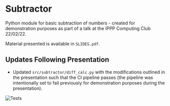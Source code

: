 # Subtractor
Python module for basic subtraction of numbers - created for demonstration purposes as part of a talk at the IPPP Computing Club 22/02/22.

Material presented is available in `SLIDES.pdf`.

## Updates Following Presentation
- Updated `src/subtractor/diff_calc.py` with the modifications outlined in the presentation such that the CI pipeline passes (the pipeline was intentionally set to fail previously for demonstration purposes during the presentation).


![Tests](https://github.com/Hitham2496/Subtractor/actions/workflows/python-package.yml/badge.svg)
